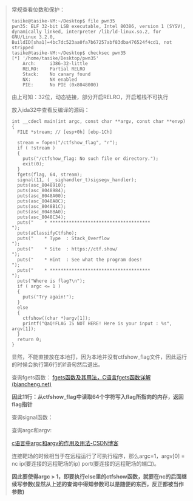 > 常规查看位数和保护：
>
> ```
> tasike@tasike-VM:~/Desktop$ file pwn35
> pwn35: ELF 32-bit LSB executable, Intel 80386, version 1 (SYSV), dynamically linked, interpreter /lib/ld-linux.so.2, for GNU/Linux 3.2.0, BuildID[sha1]=4bc7dc523aa0fa7b67257abf83dba476524f4cd1, not stripped
> tasike@tasike-VM:~/Desktop$ checksec pwn35
> [*] '/home/tasike/Desktop/pwn35'
>     Arch:     i386-32-little
>     RELRO:    Partial RELRO
>     Stack:    No canary found
>     NX:       NX enabled
>     PIE:      No PIE (0x8048000)
> ```
>
> 由上可知：32位，动态链接，部分开启RELRO，开启堆栈不可执行
>
> 放入ida32中查看反编译的源码：
> ```
> int __cdecl main(int argc, const char **argv, const char **envp)
> {
>   FILE *stream; // [esp+0h] [ebp-1Ch]
> 
>   stream = fopen("/ctfshow_flag", "r");
>   if ( !stream )
>   {
>     puts("/ctfshow_flag: No such file or directory.");
>     exit(0);
>   }
>   fgets(flag, 64, stream);
>   signal(11, (__sighandler_t)sigsegv_handler);
>   puts(asc_8048910);
>   puts(asc_8048984);
>   puts(asc_8048A00);
>   puts(asc_8048A8C);
>   puts(asc_8048B1C);
>   puts(asc_8048BA0);
>   puts(asc_8048C34);
>   puts("    * *************************************                           ");
>   puts(aClassifyCtfsho);
>   puts("    * Type  : Stack_Overflow                                          ");
>   puts("    * Site  : https://ctf.show/                                       ");
>   puts("    * Hint  : See what the program does!                              ");
>   puts("    * *************************************                           ");
>   puts("Where is flag?\n");
>   if ( argc <= 1 )
>   {
>     puts("Try again!");
>   }
>   else
>   {
>     ctfshow((char *)argv[1]);
>     printf("QaQ!FLAG IS NOT HERE! Here is your input : %s", argv[1]);
>   }
>   return 0;
> }
> ```
>
> 显然，不能直接放在本地打，因为本地并没有ctfshow_flag文件，因此运行的时候会执行第6行的if语句然后退出。
>
> 查询fgets函数：
> [fgets函数及其用法，C语言fgets函数详解 (biancheng.net)](https://c.biancheng.net/view/235.html)
>
> **因此11行：从ctfshow_flag中读取64个字符写入flag所指向的内存，返回flag指针**
>
> 查询signal函数：
>
> 
>
> 查询argc和argv:
>
> [c语言中argc和argv的作用及用法-CSDN博客](https://blog.csdn.net/zhaozhiyuan111/article/details/104050729)
>
> 连接靶场的时候相当于在远程运行了可执行程序，那么argc=1，argv[0] = nc ip(要连接的远程靶场的ip) port(要连接的远程靶场的端口)。
>
> **因此要使得argc > 1，即要执行else里的ctfshow函数，就要在nc的后面继续写参数(显然从上述的查询中得知参数可以是随便的东西，反正都被当作参数)**
>
> 

